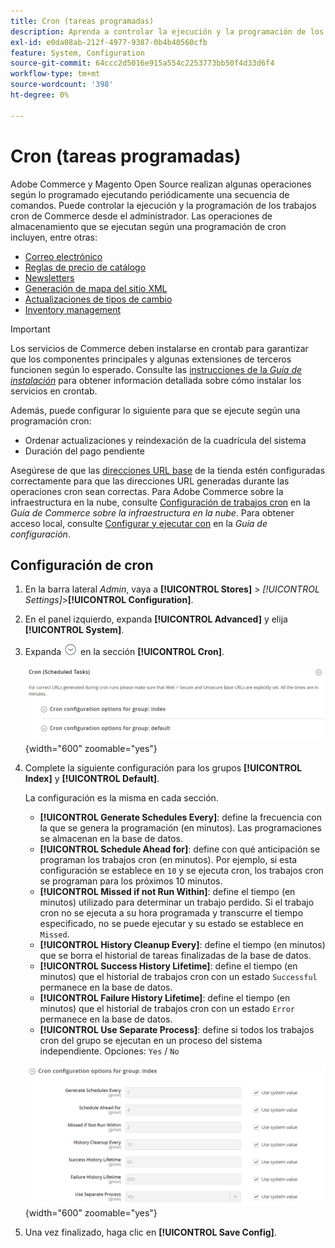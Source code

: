 ```yaml
---
title: Cron (tareas programadas)
description: Aprenda a controlar la ejecución y la programación de los trabajos cron de Commerce desde el administrador.
exl-id: e0da08ab-212f-4977-9387-0b4b40560cfb
feature: System, Configuration
source-git-commit: 64ccc2d5016e915a554c2253773bb50f4d33d6f4
workflow-type: tm+mt
source-wordcount: '398'
ht-degree: 0%

---
```


# Cron (tareas programadas)

Adobe Commerce y Magento Open Source realizan algunas operaciones según lo programado ejecutando periódicamente una secuencia de comandos. Puede controlar la ejecución y la programación de los trabajos cron de Commerce desde el administrador. Las operaciones de almacenamiento que se ejecutan según una programación de cron incluyen, entre otras:

- [Correo electrónico](email-communications.md)
- [Reglas de precio de catálogo](../merchandising-promotions/price-rules-catalog.md)
- [Newsletters](../merchandising-promotions/newsletters.md)
- [Generación de mapa del sitio XML](../merchandising-promotions/sitemap-xml.md)
- [Actualizaciones de tipos de cambio](../stores-purchase/currency-update.md)
- [Inventory management](../inventory-management/introduction.md)

>[!IMPORTANT]
>
>Los servicios de Commerce deben instalarse en crontab para garantizar que los componentes principales y algunas extensiones de terceros funcionen según lo esperado. Consulte las [instrucciones de la _Guía de instalación_](https://experienceleague.adobe.com/docs/commerce-operations/installation-guide/next-steps/configuration.html) para obtener información detallada sobre cómo instalar los servicios en crontab.

Además, puede configurar lo siguiente para que se ejecute según una programación cron:

- Ordenar actualizaciones y reindexación de la cuadrícula del sistema
- Duración del pago pendiente

Asegúrese de que las [direcciones URL base](../stores-purchase/store-urls.md) de la tienda estén configuradas correctamente para que las direcciones URL generadas durante las operaciones cron sean correctas. Para Adobe Commerce sobre la infraestructura en la nube, consulte [Configuración de trabajos cron](https://experienceleague.adobe.com/docs/commerce-cloud-service/user-guide/configure/app/properties/crons-property.html) en la _Guía de Commerce sobre la infraestructura en la nube_. Para obtener acceso local, consulte [Configurar y ejecutar con](https://experienceleague.adobe.com/docs/commerce-operations/configuration-guide/cli/configure-cron-jobs.html) en la _Guía de configuración_.

## Configuración de cron

1. En la barra lateral _Admin_, vaya a **[!UICONTROL Stores]** > _[!UICONTROL Settings]_>**[!UICONTROL Configuration]**.

1. En el panel izquierdo, expanda **[!UICONTROL Advanced]** y elija **[!UICONTROL System]**.

1. Expanda ![Selector de expansión](../assets/icon-display-expand.png) en la sección **[!UICONTROL Cron]**.

   ![Configuración avanzada: tareas cron](../configuration-reference/advanced/assets/system-cron.png){width="600" zoomable="yes"}

1. Complete la siguiente configuración para los grupos **[!UICONTROL Index]** y **[!UICONTROL Default]**.

   La configuración es la misma en cada sección.

   - **[!UICONTROL Generate Schedules Every]**: define la frecuencia con la que se genera la programación (en minutos). Las programaciones se almacenan en la base de datos.
   - **[!UICONTROL Schedule Ahead for]**: define con qué anticipación se programan los trabajos cron (en minutos). Por ejemplo, si esta configuración se establece en `10` y se ejecuta cron, los trabajos cron se programan para los próximos 10 minutos.
   - **[!UICONTROL Missed if not Run Within]**: define el tiempo (en minutos) utilizado para determinar un trabajo perdido. Si el trabajo cron no se ejecuta a su hora programada y transcurre el tiempo especificado, no se puede ejecutar y su estado se establece en `Missed`.
   - **[!UICONTROL History Cleanup Every]**: define el tiempo (en minutos) que se borra el historial de tareas finalizadas de la base de datos.
   - **[!UICONTROL Success History Lifetime]**: define el tiempo (en minutos) que el historial de trabajos cron con un estado `Successful` permanece en la base de datos.
   - **[!UICONTROL Failure History Lifetime]**: define el tiempo (en minutos) que el historial de trabajos cron con un estado `Error` permanece en la base de datos.
   - **[!UICONTROL Use Separate Process]**: define si todos los trabajos cron del grupo se ejecutan en un proceso del sistema independiente. Opciones: `Yes` / `No`

   ![Configuración avanzada: índice de grupo cron](../configuration-reference/advanced/assets/system-cron-group-index.png){width="600" zoomable="yes"}

1. Una vez finalizado, haga clic en **[!UICONTROL Save Config]**.
